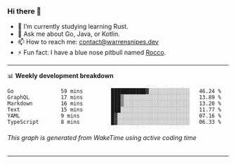 ### Hi there 👋

- 🌱 I’m currently studying learning Rust.
- 💬 Ask me about Go, Java, or Kotlin.
- 📫 How to reach me: contact@warrensnipes.dev
- ⚡ Fun fact: I have a blue nose pitbull named [Rocco](https://i.imgur.com/iLsSCKu.jpg).

-------

📊 **Weekly development breakdown**
<!--START_SECTION:waka-->

```text
Go               59 mins         ███████████▓░░░░░░░░░░░░░   46.24 %
GraphQL          17 mins         ███▒░░░░░░░░░░░░░░░░░░░░░   13.89 %
Markdown         16 mins         ███▒░░░░░░░░░░░░░░░░░░░░░   13.20 %
Text             15 mins         ███░░░░░░░░░░░░░░░░░░░░░░   11.77 %
YAML             9 mins          █▓░░░░░░░░░░░░░░░░░░░░░░░   07.16 %
TypeScript       8 mins          █▓░░░░░░░░░░░░░░░░░░░░░░░   06.33 %
```

<!--END_SECTION:waka-->
###### *This graph is generated from WakeTime using active coding time*
-------
